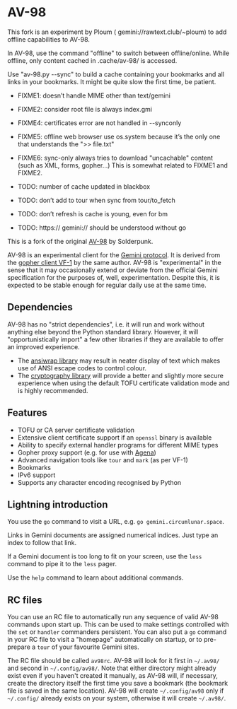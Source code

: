 # AV-98

This fork is an experiment by Ploum ( gemini://rawtext.club/~ploum) to add offline capabilities to AV-98.

In AV-98, use the command "offline" to switch between offline/online.
While offline, only content cached in .cache/av-98/ is accessed.

Use "av-98.py --sync" to build a cache containing your bookmarks and all links in your bookmarks. It might be quite slow the first time, be patient.

* FIXME1: doesn’t handle MIME other than text/gemini
* FIXME2: consider root file is always index.gmi
* FIXME4: certificates error are not handled in --synconly
* FIXME5: offline web browser use os.system because it’s the only one that understands the ">> file.txt"
* FIXME6: sync-only always tries to download "uncachable" content (such as XML, forms, gopher…) This is somewhat related to FIXME1 and FIXME2.

* TODO: number of cache updated in blackbox
* TODO: don’t add to tour when sync from tour/to_fetch
* TODO: don’t refresh is cache is young, even for bm
* TODO: https:// gemini:// should be understood without go

This is a fork of the original [AV-98](https://tildegit.org/solderpunk/AV-98)
by Solderpunk. 

AV-98 is an experimental client for the
[Gemini protocol](https://gemini.circumlunar.space).  It is derived from the
[gopher client VF-1](https://github.com/solderpunk/VF-1) by the same author.
AV-98 is "experimental" in the sense that it may occasionally extend or deviate
from the official Gemini specification for the purposes of, well,
experimentation.  Despite this, it is expected to be stable enough for regular
daily use at the same time.

## Dependencies

AV-98 has no "strict dependencies", i.e. it will run and work without anything
else beyond the Python standard library.  However, it will "opportunistically
import" a few other libraries if they are available to offer an improved
experience.

* The [ansiwrap library](https://pypi.org/project/ansiwrap/) may result in
  neater display of text which makes use of ANSI escape codes to control colour.
* The [cryptography library](https://pypi.org/project/cryptography/) will
  provide a better and slightly more secure experience when using the default
  TOFU certificate validation mode and is highly recommended.

## Features

* TOFU or CA server certificate validation
* Extensive client certificate support if an `openssl` binary is available
* Ability to specify external handler programs for different MIME types
* Gopher proxy support (e.g. for use with
  [Agena](https://tildegit.org/solderpunk/agena))
* Advanced navigation tools like `tour` and `mark` (as per VF-1)
* Bookmarks
* IPv6 support
* Supports any character encoding recognised by Python

## Lightning introduction

You use the `go` command to visit a URL, e.g. `go gemini.circumlunar.space`.

Links in Gemini documents are assigned numerical indices.  Just type an index to
follow that link.

If a Gemini document is too long to fit on your screen, use the `less` command
to pipe it to the `less` pager.

Use the `help` command to learn about additional commands.

## RC files

You can use an RC file to automatically run any sequence of valid AV-98
commands upon start up.  This can be used to make settings controlled with the
`set` or `handler` commanders persistent.  You can also put a `go` command in
your RC file to visit a "homepage" automatically on startup, or to pre-prepare
a `tour` of your favourite Gemini sites.

The RC file should be called `av98rc`.  AV-98 will look for it first in
`~/.av98/` and second in `~/.config/av98/`.  Note that either directory might
already exist even if you haven't created it manually, as AV-98 will, if
necessary, create the directory itself the first time you save a bookmark (the
bookmark file is saved in the same location).  AV-98 will create
`~/.config/av98` only if `~/.config/` already exists on your system, otherwise
it will create `~/.av98/`.
